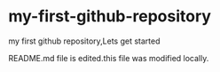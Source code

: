 # my-first-github-repository
my first github repository,Lets get started

README.md file is edited.this file was modified locally.
